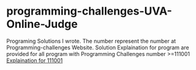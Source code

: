# programming-challenges-UVA-Online-Judge
Programing Solutions I wrote.
The number represent the number at Programming-challenges Website.
Solution Explaination for program are provided for all program with Programming Challenges number >=111001
[Explaination for 111001](http://)
